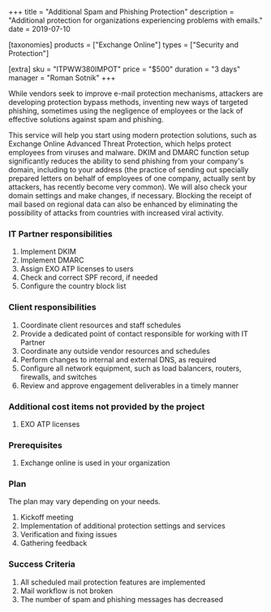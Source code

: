 +++
title = "Additional Spam and Phishing Protection"
description = "Additional protection for organizations experiencing problems with emails."
date = 2019-07-10

[taxonomies]
products = ["Exchange Online"]
types = ["Security and Protection"]

[extra]
sku = "ITPWW380IMPOT"
price = "$500"
duration = "3 days"
manager = "Roman Sotnik"
+++

While vendors seek to improve e-mail protection mechanisms, attackers
are developing protection bypass methods, inventing new ways of targeted
phishing, sometimes using the negligence of employees or the lack of
effective solutions against spam and phishing.

This service will help you start using modern protection solutions, such
as Exchange Online Advanced Threat Protection, which helps protect
employees from viruses and malware. DKIM and DMARC
function setup significantly reduces the ability to send phishing from
your company's domain, including to your address (the practice of
sending out specially prepared letters on behalf of employees of one
company, actually sent by attackers, has recently become very common).
We will also check your domain settings and make changes, if necessary.
Blocking the receipt of mail based on regional data can also be enhanced by 
eliminating the possibility of attacks from countries
with increased viral activity.

### IT Partner responsibilities

1.  Implement DKIM
2.  Implement DMARC
3.  Assign EXO ATP licenses to users
4.  Check and correct SPF record, if needed
5.  Configure the country block list

### Client responsibilities

1.  Coordinate client resources and staff schedules
2.  Provide a dedicated point of contact responsible for working with IT
    Partner
3.  Coordinate any outside vendor resources and schedules
4.  Perform changes to internal and external DNS, as required
5.  Configure all network equipment, such as load balancers, routers,
    firewalls, and switches
6.  Review and approve engagement deliverables in a timely manner

### Additional cost items not provided by the project

1.  EXO ATP licenses

### Prerequisites

1.  Exchange online is used in your organization

### Plan

The plan may vary depending on your needs.

1.  Kickoff meeting
2.  Implementation of additional protection settings and services
3.  Verification and fixing issues
4.  Gathering feedback

### Success Criteria

1.  All scheduled mail protection features are implemented
2.  Mail workflow is not broken
3.  The number of spam and phishing messages has decreased
